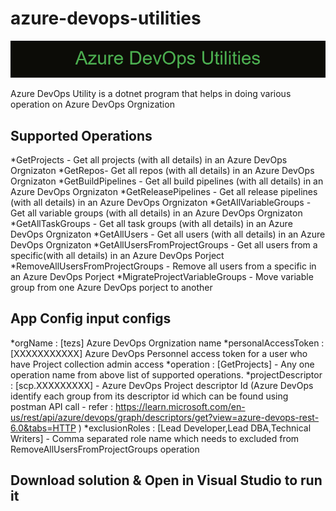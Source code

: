 ﻿# azure-devops-utilities

![Azure_DevOps_Utilities.png](Azure_DevOps_Utilities.png)

Azure DevOps Utility is a dotnet program that helps in doing various operation on Azure DevOps Orgnization 

## Supported Operations

*GetProjects - Get all projects (with all details) in an Azure DevOps Orgnizaton
*GetRepos- Get all repos (with all details) in an Azure DevOps Orgnizaton
*GetBuildPipelines - Get all build pipelines (with all details) in an Azure DevOps Orgnizaton
*GetReleasePipelines - Get all release pipelines (with all details) in an Azure DevOps Orgnizaton
*GetAllVariableGroups - Get all variable groups (with all details) in an Azure DevOps Orgnizaton
*GetAllTaskGroups - Get all task groups (with all details) in an Azure DevOps Orgnizaton
*GetAllUsers - Get all users (with all details) in an Azure DevOps Orgnizaton
*GetAllUsersFromProjectGroups - Get all users from a specific(with all details) in an Azure DevOps Porject
*RemoveAllUsersFromProjectGroups - Remove all users from a specific in an Azure DevOps Porject
*MigrateProjectVariableGroups - Move variable group from one Azure DevOps porject to another

## App Config input configs

*orgName : [tezs] Azure DevOps Orgnization name
*personalAccessToken : [XXXXXXXXXXX] Azure DevOps Personnel access token for a user who have Project collection admin access
*operation : [GetProjects] - Any one operation name from above list of supported operations.
*projectDescriptor : [scp.XXXXXXXXX] - Azure DevOps Project descriptor Id (Azure DevOps identify each group from its descriptor id which can be found using postman API call - refer : https://learn.microsoft.com/en-us/rest/api/azure/devops/graph/descriptors/get?view=azure-devops-rest-6.0&tabs=HTTP )
*exclusionRoles : [Lead Developer,Lead DBA,Technical Writers] - Comma separated role name which needs to excluded from RemoveAllUsersFromProjectGroups operation

## Download solution & Open in Visual Studio to run it